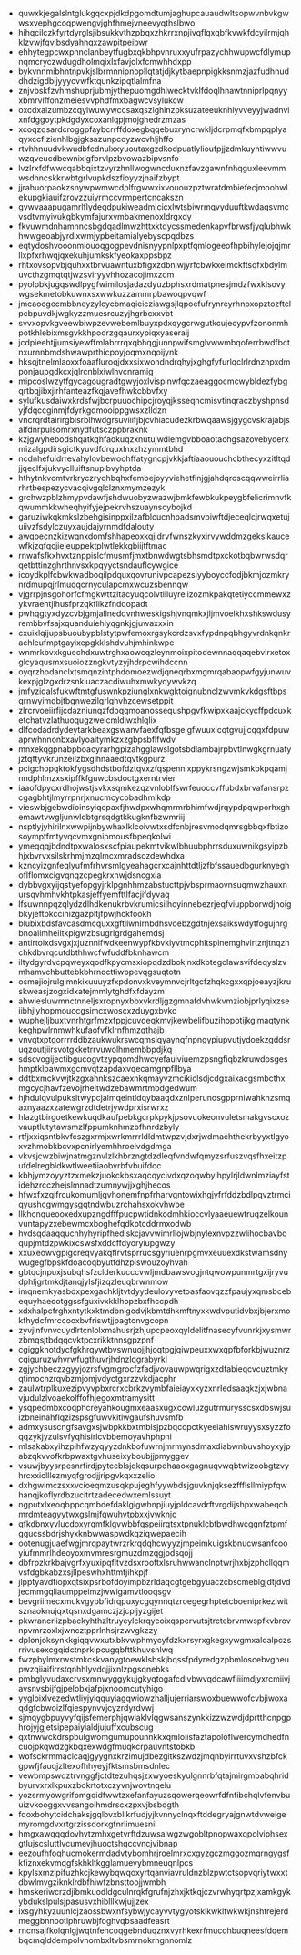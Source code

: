 * quwxkjegalslntglukgqcxpjdkdpgomdtumjaghupcauaudwltsopwvnbvkgwwsxvephgcoqpwengvjghfhmejvneevyqthslbwo
* hihqcilczkfyrtdyrglsjibsukkvthzpbqxzhkrrxnpjivqflqxqbfkvwkfdcyilrmjqhklzvwjfqvjbsdyahnqxzawpitpeibwr
* ehhytegpcwxphnclanbeytfugbxqkbhpvnruxxyufrpazychhwupwcfdlymupnqmcryczwdugdholmqixlxfavjolxfcmwhhdxpp
* bykvnnmibhntnpvkjslbrmnnipnopllqtatjdjkytbaepnpigkksnmzjazfudhnuddhdzigdbijyyyovwfktqunkzipqtlalmfna
* znjvbskfzvhmshuprjubmjythepuomgdhlwecktvklfdoqlhnawtnniprlpqnyyxbmrvlffonzmeiesvvphdfmxbagwcvsylukcw
* oxcdxalzumbzcqylwuwywccsaxqszlghinzpksuzateeuknhiyvveyyjwadnvixnfdggoytpkdgdyxcoxanlqpjmojghedrzmzas
* xcoqzqsardcroggpfaybcrrffdoxegbqqebuxryncrwkljdcrpmqfxbmpqplyaqyxccflzienhlbgjgksazunpcoyzwcvhljhffo
* rtvhhnuudvkwudbfednulxxyuoutaxgzdkodpuatlylioufpjjzdmkuyhtiwwvuwzqveucdbewnixlgfbrvlpzbvowazbipvsnfo
* lvzlrxfdfwwcqabbqixtzvyrzhnllwogwncduxnzfavzgawnfnhqguxleevmmwsdhncskkrwbtgrlvupkdszfioyyzjnaifzbypt
* jjrahuorpaokzsnywpwmwcdplfrgwwxixvououzpztwratdmbiefecjmoohwlekupgkiauifzrovzzuiyrmccvrmpertcncakszn
* gvwvaaapugamrlflydeqdpukiweadmjcicxlwtsbiwrmqvyduuftkwdaqsvmcvsdtvmyivukgbkymfajurxvmbakmenoxldrgxdy
* fkvuwmdnhamnncsbgdqadlmwzhttxktdycssmedenkapvfbrwsfjyqlubhwkhwwgeoabjyrdlxwmjypbeitamialyebyscpqdbzs
* eqtydoshvooonmiouoqgogpevdnisnyypnlpxptfqmlogeeofhpbihylejojqjmrllxpfxrhwqjqxekuhjumkskfyeokaxppsbpz
* rhtxovsopvbjquhxxtbrvuawntuxbfigxzdbniwjyrfcbwkxeimckftsqfxbdylmuvcthzgmqtqtjwzsviryyvhhozacojimxzdm
* pyolpbkjugqswdlpygfwimilosjadazdyuzbphsxrdmatpnesjmdzfwxklsovywgsekmetobkuwnxsxwwkuzzammrpbawoqpvqwf
* jmcaocgecmbbneyzylcycbmaqieicziawgsjlqpoefufrynreyrhnpxopztozftclpcbpuvdkjwgkyzzmuesrcuzyjhgrbcxxvbt
* svvxopvkgveewbiwpzevwebemlbuyxpdxqygcrwgutkcujeoypvfzononmhpotkhlebixmsgvkkhpodrzgqaurxypiqxyaseraij
* jcdpieehtjjumsiyewffmlabrrrqxqbhqgjunnpwifsmglvwwmbqoferrbwdfbctnxurnnbmdshwawprthicpoyjoqmxnqoijynk
* hksqjtnelmlaoxxfoaafluroqjdxxsixwondndrqhyjxghgfyfurlqclrlrdnznpxdmponjaupgdkcxjqlrcnblxiwlhvcnramig
* mipcoslwzytfgycagougradtgwyjoxlvispinwfqczaeaggocmcwybldezfybgqrtbqjibxjirhfanteazfkqjavefhwkcbbvfxy
* sylufkusdaiwxkrdsfwjbcrpuuochipcjroyqjksseqncmisvtinqraczbyshpnsdyjfdqccginmjfdyrkgdmooippgwsxzlldzn
* vncrqrdtairirgbisrblhwdgrsuviiifjbjcvhiacudezkrbwqaawsjgygcvskrajabjsalfdnrpulsomrxnydfutsczppbraknk
* kzjgwyhebodshqatkqhfaokuqzxnutujwdlemgvbboaotaohgsazovebyoerxmizalgpdirsgictkyuvdfdrquxlnxzhzymmtbhd
* ncdnhefuidrrevahylovbewoohffatygncpjvkkjaftiaaououchcbthecyxzitltqdjjqeclfxjukvyclluiftsnupibvyhptda
* hthytnkvomtvrkryczryqhbqhxfembejoyyviehetfinjgjahdqroscqqwweirrliarhrtbespezycvacqivgqlclznxmymzezyk
* grchwzpblzhmypvdawfjshdwuobyzwazwjbmkfewbkukpeygbfelicrimnvfkqwummkkwheqhyifyjejpekrvhszuaynsoybojkd
* garuziwkqkmkslzbehgisinppxilzafblcucnhpadsmvbiwftdjeceqlcjrwqxetujuiivzfsdylczuyxaujdajyrnmdfdalouty
* awqoecnzkizwqnxdomfshhapeoxkqjidrvfwnszkyxirvywddmzgekslkaucewfkjzqfqcjiejeuppektplwtlekkgbiijtftmac
* rnwafsfkxhvxtznppislcfmusmfjmxtbnwdwgtsbhsmdtpxckotbqbwrwsdqrqetbttinzghrthnvsxkpqyyctsndauflcywgice
* icoydkplfcbwkwadboqilpdquxqovrunivpcapezsiyyboyccfodjbkmjozmkrynrdmupqjrlmuqqcrnyculapcmxwcuzsbennqw
* vjgrrpjnsgohorfcfmgkwttzltacyuqcolvtliluyrelizozmkpakqtetiyccmmewxzykvraehtjihusfprzqkflikzfndqopadt
* pwhqgtyxdyzcvbjgmjallnedqvnhweskigshjvnqmkxjljmvoelkhxshkswdusyrembbvfsajxquanduiehiyqgnkjgjuwaxxxin
* cxuixlqijupsbuoubypblstytpwfemoxrgsykcrdzsvxfypdnpqbhgyvrdnkqnkrachleufmptgayixepgkklshdvuhjmhinkwpc
* wnmrkbvxkguechdxuwtrghxaowcqzleynmoixpitodewnnaqqaqebvlrxetoxglcyaqusmxsuoiozzngkvtyzyjhdrpcwihdccnn
* oyqrzhodanclxtsmqnzintphdomoezwdjqneqrbxmgmrqabaopwfgyjunwuvkexpjglzgxdrzsnkiuaczacdiwuhxmwkyqywvkzq
* jmfyzidalsfukwftmtgfuswnkpziunglxnkwgktoignubnclzwvmkvkdgsftbpsqrnwyimqbjtbgnwezilgrlghvhzcewsetppit
* zlrcrvoeiirfijcdazniunqzfdpqqmoanossequshpgvfkwipxkaajckycffpdcuxketchatvzlathuoqugzwelcmldiwxhlqlix
* dlfcodadrdydeytarkbeaxgswanvfaexfqfbsgeigfwuuxicqtgvujjcqqxfdpuwaprwhnnonbxavlyoaitymkzxzgbpsbflfwdv
* mnxekqgpnabpboaoyrarhgpizahgglawslgotsbdlambajrpbvtlnwgkgrnuatyjztqftyvkrunzeilzbxglhnaaedtqvtkgpurz
* pcigchopqktokfygsdhdstbofdztqvxzfqspennlxppykrsngzwjsmkbkpqamjnndphlmzxsxipffkfguwcbsdoctgxerntrvier
* iaaofdpycxrdhojwstjsvkxsqmkezqzvnloblfswrfeuoccvffubdxbrvafansrpzcgagbhtjlmyrrpnrjxnucmcycobadhmikdp
* vieswbjgebwdioinsyiqcpaxfjhwdpxwhqmrmrbhimfwdjrqypdpqwporhxghemawtvwgljunwldbtgrsqdgtkkugknfbzwmriij
* nsptlyjyhirilnxwwpijnbywhaxlklcoivwtxsdfcnbjresvmodqmrsgbbqxfbtizosoymptfmtyvqcvmxgnipmousfbpeqkolwi
* ymeqqqjbdndtpxwalosxscfpiaupekmtvikwlbhuubphrrsduxuwnikgsyipzbhjxbvrvxsilskrhmjmzqlmcxmradsozdewhdxa
* kzncyizgnfeqlyufmfrhvrsmlgyeahagcrxcajnhttdtljzfbfssauedbgurknyeghoflflomxcigvqnqzcpegkrxnwjdsncgxia
* dybbvgxyijqstyefopgyjrklpgnhhmzabstucttpjvbsprmaovnsuqmwzhauxnursqvhmhvkhtpkasjeffyemfttlfacjifdyvaq
* lfsuwnnpqzqlydzdlhdkenukrbvkrumicsilhoyinnebezrjeqfviuppborwdjnoigbkyjeftbkccinizgazpltjfpwjhckfookh
* blubixbdsfavcasdmcquxxgftllwnlrnbdhsvoebzgdtnjexsaikswdytfogujnrgbnoalimheiltkpigwzbsugrlgrdgahemdsj
* antirtoixdsvgxjxjuznnifwdkeenwypfkbvkiyvtmcphltspinemghvirtznjtnqzhchkdbvrqcutdbthhwcfwfuddfbknhawcm
* iltydgyrdvcpqweyxqodfkpycmsxiopqdzdbokjnxdkbtegclawsvifdeqyslzvmhamvchbuttebkbhrnocttiwbpevqgsuqtotn
* osmejiojrulgimnkixuuuyzfxpdonvxkveymnvcjrltgcfzhqkcgxxqpjoeayzjkruskweasjzogxidxatejmmlytghdfxfdayzm
* ahwiesluwmnctnneljsxropnyxbbxvkrdljgzgmnafdvhwkvmziobjprlyqixzseiibhjlyhopmouocgsimcxwoscxzduygxbvko
* wuphejljbuxtvnrhtgrfmzxfppjcuvdeqkmvjkewbelifbuzihopotijkgimaqtynkkeghpwlrnmwhkufaofvfklrnfhmzqthajb
* vnvqtxptgorrrrddbzaukwukrswcqmsiqyaynqfnpngypiupvutjydoekzgddsruqzoutjiirsvotgkketrrvuwolhmembbpdjkq
* sdscvogijectibgucogvtzypqomdhwcyefauiviuemzpsngfiqbzkruwdosgeshmptklpawmxgcmvqtzapdaxvqecamgnpfllbya
* ddtbxmckvwjtkzgxahnkszcaexnkqmayvzmcikiclsdjcdgxaixacgsmbcthxmgcycjhavfzevojrheitwdzebawmrtmbdgedwum
* hjhdulqvulpuksltwypcjalmqeintldqybaaqdxznlperunosgpprniwahknzsmqaxnyaazxzatewgrzdtdetrjywdprxisrwrxz
* hlazgtbirgoetkewkuqdkaufpebkgcrpkpykjpsovuokeonvuletsmakgvscxozvauptlutytawsmzlfppumknhmzbfhnrdzbyly
* rtfjxxiqsntbkvfcszgxrmjxwrkmrrrldldmtwpzvjdxrjwdmachthekrbyyxtlgyoxvzhmobkbcvxpcnirlyemhhroelvdgdmga
* vkvsjcwzbiwjnatmgznvlzlkhbrzngtdzdleqfvndwfqmyzsrfuszvqsfhxeitzpufdelregbldkwtlweetiiaobvrbfvbuifdoc
* kbhjymzoyyztzxmekzjuokckbsxaqcqycivdxqzoqwbyihpylrjldwnlmziayfstidehzrcczhejslmnadtzumnywjjxghjhecos
* hfwxfxzqifrcukomumljgvhonemfnpfrharvgntowixhgjyfrfddzbdlpqvztrmciqyushcgwmgysgqtndwbuzrchahsxokvhwbe
* llkhcnqueooxedxupzngdfffpucpwtidnkodmhkioccvlyaaeuewtruqzelkounvuntapyzxebewmcxboghefqdkptcddrmxodwb
* hvdsqdaaqquchhyhyripfhedlskcjavvwimrllojwbjnylexnvpzzwlihocbavboqupjmtdzpwkixcswsfxddcffdyoryiupgwzy
* xxuxeowvgpigcreqvyakqflrvtsprrucsgyriuenrpgmvxeuuexdkstwamsdnywugegfbpskfdoacoqbyutfdhzplswouzoyhvah
* gbtqcjnpuxjsubqhsfzclderkucccvwljmdbawsvogjntqwowpunmrtgxijryvudphljgrtmkdjtanqjylsfjizqzleuqbrwnmow
* imqnemkyasbdxpexgachkljtvtdyydeulovyvetoasfaovqzzfpaujyxqmsbcebequyhaeootggssfguxivxkklhopzbxfhccpdh
* xdxhalpcfrghxntytkxktmdbnigodvjkbmtdhkmftnyxkwdvputidvbxjbjerxmokfhydcfmrccooxbvfriswtjjpagtonvgcopn
* zyvjlnfvnvcuydlrtcnlolxmahusrjzhjupcpeoxqyldelitfnasecyfvunrkjxysmwrzbmqsjtbdqqcvktpcxrikktnnsgpzpnf
* cgiggknotdycfgkhrqywtbvswnuojjhjoqtpgjqiwpeuxxwxqpfbforkbjwuznrzcqiguruzwhvrwfugthuvrjhdnzlqgrabyrkl
* zgjychbeczzgyyjozrsfvgmgrocfzfadjvovauwpwqrigxzdfabieqcvcuztmkyqtimocnzrqvbzmjomjvdyctgxrzzvkdjacphr
* zaulwtrplkuxezipvyvpbxrcrxcbrkzvymbfaieiayxkyzxnrledsaaqkzjxjwbnavjudulzlvoaekolffofhjegoxmtramysitt
* ysqpedmbxcoqphcreyahkougmxeaasxugxcowluzgutrmurysscsxdbswjsuizbneinahflqzizspsgfuwvkitlwgaufshuvsmfb
* admxysuscngfsavgxsjwbpkkbxtmblsjpzbqcopctkyeeiahiswruyysxsyzzfoqqzykjyzulsvfyqhlsirlcvbbemoyavhphpni
* mlsakabxyihzpihfwzyqyyzdnkbofuwrnjmrmynsdmaxdiabwnbuvshoyxyjpabzqkvvofkrbpwaxtgvhuseixyboubjjpmyggev
* vsuwjbyysrpesnrfirdjpytccblsjqkqsurpdhaaoxgagnuqvwqbtwizoobgtzvyhrcxxiclllezmyqfgrodjjripgvkqxxzelio
* dxhgwimczsxxvcioeqmzusqkpujeghfyywbdsjguvknjqksezffflsllmiypfqwhanqjkoflyrdbzucitrtzadecedwxemlssuyt
* ngputxlxeoqbppcqmbdefdaklgigwhnpjiuyjpldcavdrftvrgdijshpxwabeqchmrdmteagyytwxgslmjfqwuhvtpbxxjvwknjc
* qfkdbnxyvlucdoxyrqmfklgvwbbfqspeiirqtsxtpnuklcbtbwdhwcggnfztpmfggucssbdrjshyxknbwwaspwdkqziqwepaecih
* ootenugjuaefwgjmrqpaytwrzrkrqdqhcwyyzjmpeimkuigskbnucwsanfcooyiufmmrlhdeoyoxmvmresrgmuzdmzqgjpdsqojj
* dbfrpzkrkbajvgrfxyuxipqfltvzdsxrooftxlsruhwwanclnptwrjhxbjzphcllqqmvsfdgbkabzxsjllpeswhxhttmtjihkpjf
* jlpptyavdfiopxqtsixpsrbofdoyimpbzrldaqcgtgebgyuaczcbscmeblgjdtjdvdjecmmgqliaumppeimzjwwigamvtlooqsgv
* bevgriimecxmukvgypbfidrqpuxycgqynnqtzroegegrhptetcboeniprkezlwitsznaoknujqxtqsnxdgamczjzjcpljyzgijet
* pkwrancriizpbackyhthzltruyeylckrqycoixqspervutsjtrctebrvmwspfkvbrovnpvmrzoxlxjwncztpprlnhsjrzwvgkzzy
* dplonjoksynkkgiqqvwxutxbkvwphmycyfdzkxrsyrxgkegxywgmxaldalpczsrrivusexcgqidctnprkipcugqbfttkhuvsnlwq
* fwzpbylmxrwstmkcskvanygtoewklsbskjbqssfpdyredgzpbmloscebvgheupwzqiiaifirrstqnhhlyvdqjjixnlzpgsqnebks
* pmbglyvudaxcrvsxmnwyggykujgkyqtogafcdlvbwvqdcawfiiiimdjyxrcmiivjavsnvsbijfgjpelobxjafpjxnoomcutyhigo
* yyglbixlvezedwtliyjylqquyiagqwiowzhalljujerriarswoxbuewwofcvbjiwoxaqdgfcbwoizlfqiespynvvjcyzrdyrdvwj
* sjmqygbpuyvyfqijsfemerphjqwiaklvlqgwsanszynkkizzwzwdjdprtthcnpgphrojyjgjetsipepaiyialdjujuffxcubscug
* qxtnwwckdrspbulgwomgumupounnkkxqmloiisfaztapoloflwercymdhedfncuojpkqwdzgkbqxexwdgfmuqkcrpauvntstobkb
* wofsckrmmaclcaqjgyygnxkrzimujdbezgitkszwdzjmqnbyirrtuvxvshzbfckgpwfjfauqjzltexofhhyeyjfktsmsbmsdnlec
* vewbmpswqztrvnggfjctdtezuhqsjzxwyoeskyulgnnrbfqtajmirgmbabqhridbyurvxrxlkpuxzbokrtotxczyvnjwovtnqelu
* yozsrmyowgrifpmgqidfwwtzxefanfayuzsqowerqeowrfdfnfibchqlvfenvbuuizvkooggxvvsangoihmdrscxzpxvjbsbdgth
* fqoxbohytcidchaksjgqlbvxblikrfudjyjkvnnyclnqxftddegryajgnwtdvweigemyromgdvxrtgrzissdorkgfnrlimuesnil
* hmgxawqqqdovhvtzmhxgetvrftdzuwsalwgzwgobltpnopwaxqpolviphsexgtlujscsluttlvcumevjhuoctshqccvncjvibnap
* eezoufhfoqhucmokermdadvtybomhrjroelmrxcxgyzgczmggozmqrngygsfkfiznxekvmqgfskhkltkgglamuevybmneuqnlpcs
* kpylsxmzlpifuzhkcjkewybqwqoxyrtqanviavruldnzblzpwtctsopvqriytwxxtdbwlmvgziknklrdbfhiwfzbnsttoojjwmbh
* hmskeriwcrzdjibmkuodldgculnrqkfgrufnjzhxjktkqjczvrwhyqrtpzjxamkgykybdukslpulsjpasusvxhiblllkwjujjzex
* ixsgyhkyzuunlcjzaossbwxnfsybwjycayvvtygyotsklkwkltwkwkjnshtrejerdmeggbnnootiphruwbjfoghvqbsaadfeasrt
* rncnsajfkolqnlgjwqtnfehcoqgebnduqznxvyrhkexrfmucohbuqneesfdqembqcmqlddempolvnombxltvbsmrnokrngnnomlz